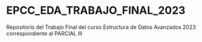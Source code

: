 # EPCC_EDA_TRABAJO_FINAL_2023
Repositorio del Trabajo Final del curso Estructura de Datos Avanzados 2023 correspondiente al PARCIAL III
